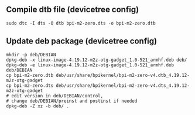## Compile dtb file (devicetree config)

```
sudo dtc -I dts -O dtb bpi-m2-zero.dts -o bpi-m2-zero.dtb
```


## Update deb package (devicetree config)

```
mkdir -p deb/DEBIAN
dpkg-deb -x linux-image-4.19.12-m2z-otg-gadget_1.0-521_armhf.deb deb/
dpkg-deb -e linux-image-4.19.12-m2z-otg-gadget_1.0-521_armhf.deb deb/DEBIAN
cp bpi-m2-zero.dtb deb/usr/share/bpikernel/bpi-m2-zero-v4.dtb_4.19.12-m2z-otg-gadget
cp bpi-m2-zero.dts deb/usr/share/bpikernel/bpi-m2-zero-v4.dts_4.19.12-m2z-otg-gadget
# edit version in deb/DEBIAN/control,  
# change deb/DEBIAN/preinst and postinst if needed  
dpkg-deb -Z xz -b deb/ .
```


